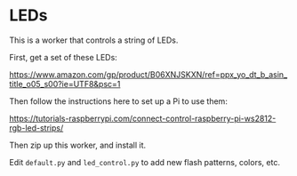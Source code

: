 # LEDs

This is a worker that controls a string of LEDs. 

First, get a set of these LEDs:

https://www.amazon.com/gp/product/B06XNJSKXN/ref=ppx_yo_dt_b_asin_title_o05_s00?ie=UTF8&psc=1

Then follow the instructions here to set up a Pi to use them:

https://tutorials-raspberrypi.com/connect-control-raspberry-pi-ws2812-rgb-led-strips/

Then zip up this worker, and install it. 

Edit `default.py` and `led_control.py` to add new flash patterns, colors, etc. 



